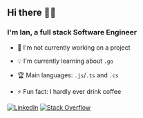 ## Hi there 👋🏽

### I'm Ian, a full stack Software Engineer   

- 🔭 I'm not currently working on a project

- 💡 I'm currently learning about `.go`

- 🏆 Main languages: `.js`/`.ts` and `.cs`

- ⚡ Fun fact: I hardly ever drink coffee

[![LinkedIn](https://img.shields.io/badge/Connect-LinkedIn-blue)](https://linkedin.com/in/ianbandrade)
[![Stack Overflow](https://img.shields.io/badge/Follow-StackOverflow-orange)](https://stackoverflow.com/users/13660060)
